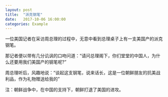 ```yaml
---
layout: post
title:  "派克钢笔"
date:   2017-10-06 16:00:00
categories: Example
---
```


一位美国记者在采访周总理的过程中，无意中看到总理桌子上有一支美国产的派克钢笔。


那记者便以带有几分讥讽的口吻问道：“请问总理阁下，你们堂堂的中国人，为什么还要用我们美国产的钢笔呢?”


周总理听后，风趣地说：“谈起这支钢笔，说来话长，这是一位朝鲜朋友的抗美战利品，作为礼物赠送给我的”


注：朝鲜战争中，在中国的支持下，朝鲜打退了美国的进攻。